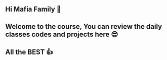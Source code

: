 ## Hi Mafia Family 🤟
## Welcome to the course, You can review the daily classes codes and projects here 😎
## All the BEST 👍
